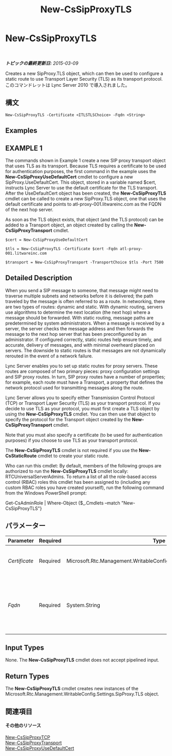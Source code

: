 ﻿---
title: New-CsSipProxyTLS
TOCTitle: New-CsSipProxyTLS
ms:assetid: 7e04f7bb-c33f-49b4-9306-082b14d2a854
ms:mtpsurl: https://technet.microsoft.com/ja-jp/library/Gg398629(v=OCS.15)
ms:contentKeyID: 48272648
ms.date: 05/19/2016
mtps_version: v=OCS.15
ms.translationtype: HT
---

# New-CsSipProxyTLS

 

_**トピックの最終更新日:** 2015-03-09_

Creates a new SipProxy.TLS object, which can then be used to configure a static route to use Transport Layer Security (TLS) as its transport protocol. このコマンドレットは Lync Server 2010 で導入されました。

## 構文

    New-CsSipProxyTLS -Certificate <ITLSTLSChoice> -Fqdn <String>

## Examples

## EXAMPLE 1

The commands shown in Example 1 create a new SIP proxy transport object that uses TLS as its transport. Because TLS requires a certificate to be used for authentication purposes, the first command in the example uses the **New-CsSipProxyUseDefaultCert** cmdlet to configure a new SipProxy.UseDefaultCert. This object, stored in a variable named $cert, instructs Lync Server to use the default certificate for the TLS transport. After the UseDefaultCert object has been created, the **New-CsSipProxyTLS** cmdlet can be called to create a new SipProxy.TLS object, one that uses the default certificate and points to atl-proxy-001.litwareinc.com as the FQDN of the next hop server.

As soon as the TLS object exists, that object (and the TLS protocol) can be added to a Transport object, an object created by calling the **New-CsSipProxyTransport** cmdlet.

    $cert = New-CsSipProxyUseDefaultCert
    
    $tls = New-CsSipProxyTLS -Certificate $cert -Fqdn atl-proxy-001.litwareinc.com
    
    $transport = New-CsSipProxyTransport -TransportChoice $tls -Port 7500

## Detailed Description

When you send a SIP message to someone, that message might need to traverse multiple subnets and networks before it is delivered; the path traveled by the message is often referred to as a route. In networking, there are two types of routes: dynamic and static. With dynamic routing, servers use algorithms to determine the next location (the next hop) where a message should be forwarded. With static routing, message paths are predetermined by system administrators. When a message is received by a server, the server checks the message address and then forwards the message to the next hop server that has been preconfigured by an administrator. If configured correctly, static routes help ensure timely, and accurate, delivery of messages, and with minimal overheard placed on servers. The downside to static routes is that messages are not dynamically rerouted in the event of a network failure.

Lync Server enables you to set up static routes for proxy servers. These routes are composed of two primary pieces: proxy configuration settings and SIP proxy routes. In turn, SIP proxy routes have a number of properties; for example, each route must have a Transport, a property that defines the network protocol used for transmitting messages along the route.

Lync Server allows you to specify either Transmission Control Protocol (TCP) or Transport Layer Security (TLS) as your transport protocol. If you decide to use TLS as your protocol, you must first create a TLS object by using the **New-CsSipProxyTLS** cmdlet. You can then use that object to specify the protocol for the Transport object created by the **New-CsSipProxyTransport** cmdlet.

Note that you must also specify a certificate (to be used for authentication purposes) if you choose to use TLS as your transport protocol.

The **New-CsSipProxyTLS** cmdlet is not required if you use the **New-CsStaticRoute** cmdlet to create your static route.

Who can run this cmdlet: By default, members of the following groups are authorized to run the **New-CsSipProxyTLS** cmdlet locally: RTCUniversalServerAdmins. To return a list of all the role-based access control (RBAC) roles this cmdlet has been assigned to (including any custom RBAC roles you have created yourself), run the following command from the Windows PowerShell prompt:

Get-CsAdminRole | Where-Object {$\_.Cmdlets –match "New-CsSipProxyTLS"}

## パラメーター


<table>
<colgroup>
<col style="width: 25%" />
<col style="width: 25%" />
<col style="width: 25%" />
<col style="width: 25%" />
</colgroup>
<thead>
<tr class="header">
<th>Parameter</th>
<th>Required</th>
<th>Type</th>
<th>Description</th>
</tr>
</thead>
<tbody>
<tr class="odd">
<td><p><em>Certificate</em></p></td>
<td><p>Required</p></td>
<td><p>Microsoft.Rtc.Management.WritableConfig.Settings.SipProxy.ITLSTLSChoice</p></td>
<td><p>Certificate to be used for TLS authentication.</p></td>
</tr>
<tr class="even">
<td><p><em>Fqdn</em></p></td>
<td><p>Required</p></td>
<td><p>System.String</p></td>
<td><p>Fully qualified domain name (FQDN) of the next hop server. For example: -Fqdn atl-proxy-001.litwareinc.com.</p></td>
</tr>
</tbody>
</table>


## Input Types

None. The **New-CsSipProxyTLS** cmdlet does not accept pipelined input.

## Return Types

The **New-CsSipProxyTLS** cmdlet creates new instances of the Microsoft.Rtc.Management.WritableConfig.Settings.SipProxy.TLS object.

## 関連項目

#### その他のリソース

[New-CsSipProxyTCP](new-cssipproxytcp.md)  
[New-CsSipProxyTransport](new-cssipproxytransport.md)  
[New-CsSipProxyUseDefaultCert](new-cssipproxyusedefaultcert.md)

